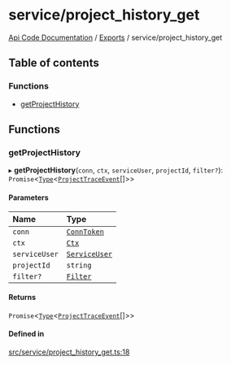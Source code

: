 # service/project\_history\_get
 
[Api Code Documentation](../README.md) / [Exports](../modules.md) / service/project\_history\_get

## Table of contents

### Functions

- [getProjectHistory](service_project_history_get.md#getprojecthistory)

## Functions

### getProjectHistory

▸ **getProjectHistory**(`conn`, `ctx`, `serviceUser`, `projectId`, `filter?`): `Promise`\<[`Type`](result.md#type)\<[`ProjectTraceEvent`](../interfaces/service_domain_workflow_project_trace_event.ProjectTraceEvent.md)[]\>\>

#### Parameters

| Name | Type |
| :------ | :------ |
| `conn` | [`ConnToken`](service_conn.md#conntoken) |
| `ctx` | [`Ctx`](../interfaces/lib_ctx.Ctx.md) |
| `serviceUser` | [`ServiceUser`](../interfaces/service_domain_organization_service_user.ServiceUser.md) |
| `projectId` | `string` |
| `filter?` | [`Filter`](service_domain_workflow_historyFilter.md#filter) |

#### Returns

`Promise`\<[`Type`](result.md#type)\<[`ProjectTraceEvent`](../interfaces/service_domain_workflow_project_trace_event.ProjectTraceEvent.md)[]\>\>

#### Defined in

[src/service/project_history_get.ts:18](https://github.com/openkfw/TruBudget/blob/2e83742/api/src/service/project_history_get.ts#L18)
